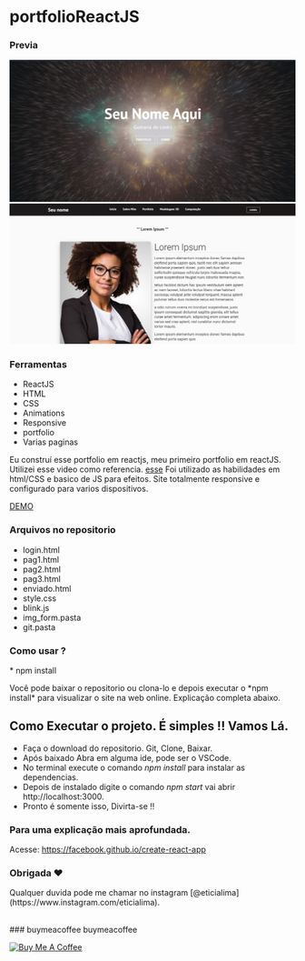 # portfolioReactJS
 
### Previa
 
<img src="git/demo.jpg?raw=true"/>
<img src="git/demo1.jpg?raw=true"/>

### Ferramentas
* ReactJS
* HTML
* CSS
* Animations
* Responsive
* portfolio
* Varias paginas

<p>Eu construí esse portfolio em reactjs, meu primeiro portfolio em reactJS. Utilizei esse video como referencia. <a href="https://www.youtube.com/watch?v=I2UBjN5ER4s&t=4582s">esse</a> Foi utilizado as habilidades em html/CSS e basico de JS para efeitos. Site totalmente responsive e configurado para varios dispositivos.

<a href="https://portfolio-react-js.vercel.app/">DEMO</a>

### Arquivos no repositorio
* login.html
* pag1.html
* pag2.html
* pag3.html
* enviado.html
* style.css
* blink.js
* img_form.pasta  
* git.pasta 

### Como usar ? 
<p>* npm install</P><p> Você pode baixar o repositorio ou clona-lo e depois executar o *npm install* para visualizar o site na web online. Explicação completa abaixo.</P> 
 
## Como Executar o projeto. É simples !! Vamos Lá.

* Faça o download do repositorio. Git, Clone, Baixar. 
* Após baixado Abra em alguma ide, pode ser o VSCode.
* No terminal execute o comando *npm install* para instalar as dependencias.
* Depois de instalado digite o comando *npm start* vai abrir http://localhost:3000.
* Pronto é somente isso, Divirta-se !! 


### Para uma explicação mais aprofundada. 
Acesse: https://facebook.github.io/create-react-app

### Obrigada ❤️
<p>Qualquer duvida pode me chamar no instagram [@eticialima](https://www.instagram.com/eticialima).</p> 
<br> 
###  buymeacoffee buymeacoffee
 
<a  href="https://www.buymeacoffee.com/leticialima" target="_blank"><img  src="https://cdn.buymeacoffee.com/buttons/default-red.png" alt="Buy Me A Coffee" height="40" width="170" ></a>
</p><br> 

